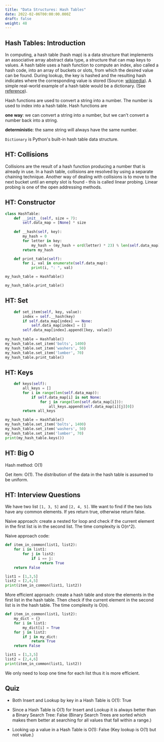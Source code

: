 ```yaml
---
title: "Data Structures: Hash Tables"
date: 2022-02-06T00:00:00.000Z
draft: false
weight: 48
---
```


## Hash Tables: Introduction

In computing, a hash table (hash map) is a data structure that implements an associative array abstract data type, a structure that can map keys to values. A hash table uses a hash function to compute an index, also called a hash code, into an array of buckets or slots, from which the desired value can be found. During lookup, the key is hashed and the resulting hash indicates where the corresponding value is stored (Source: [wikipedia](https://en.wikipedia.org/wiki/Hash_table)). A simple real-world example of a hash table would be a dictionary. (See [reference](http://mathcenter.oxford.emory.edu/site/cs171/hashTables/)).

Hash functions are used to convert a string into a number. The number is used to index into a hash table. Hash functions are 

**one way**: we can convert a string into a number, but we can't convert a number back into a string.

**deterministic**: the same string will always have the same number.

`Dictionary` is Python's built-in hash table data structure.

## HT: Collisions

Collisions are the result of a hash function producing a number that is already in use. In a hash table, collisions are resolved by using a separate chaining technique. Another way of dealing with collisions is to move to the next bucket until an empty slot is found - this is called linear probing. Linear probing is one of the open addressing methods.

## HT: Constructor

```python
class HashTable:
    def __init__(self, size = 7):
        self.data_map = [None] * size
      
    def __hash(self, key):
        my_hash = 0
        for letter in key:
            my_hash = (my_hash + ord(letter) * 23) % len(self.data_map)
        return my_hash  

    def print_table(self):
        for i, val in enumerate(self.data_map): 
            print(i, ": ", val)

my_hash_table = HashTable()

my_hash_table.print_table()
```

## HT: Set

```python
    def set_item(self, key, value):
        index = self.__hash(key)
        if self.data_map[index] == None:
            self.data_map[index] = []
        self.data_map[index].append([key, value])
        
my_hash_table = HashTable()
my_hash_table.set_item('bolts', 1400)
my_hash_table.set_item('washers', 50)
my_hash_table.set_item('lumber', 70)
my_hash_table.print_table()
```

## HT: Keys

```python
    def keys(self):
        all_keys = []
        for i in range(len(self.data_map)):
            if self.data_map[i] is not None:
                for j in range(len(self.data_map[i])):
                    all_keys.append(self.data_map[i][j][0])
        return all_keys

my_hash_table = HashTable()
my_hash_table.set_item('bolts', 1400)
my_hash_table.set_item('washers', 50)
my_hash_table.set_item('lumber', 70)
print(my_hash_table.keys())
```

## HT: Big O

Hash method: O(1)

Get item: O(1). The distribution of the data in the hash table is assumed to be uniform.

## HT: Interview Questions

We have two list `[1, 3, 5]` and `[2, 4, 5]`. We want to find if the two lists have any common elements. If yes return true, otherwise return false.

Naive approach: create a nested for loop and check if the current element in the first list is in the second list. The time complexity is O(n^2). 

Naive approach code:

```python
def item_in_common(list1, list2):
    for i in list1:
        for j in list2:
            if i == j:
                return True
    return False

list1 = [1,3,5]
list2 = [2,4,5]
print(item_in_common(list1, list2))
```

More efficient approach: create a hash table and store the elements in the first list in the hash table. Then check if the current element in the second list is in the hash table. The time complexity is O(n).

```python
def item_in_common(list1, list2):
    my_dict = {}
    for i in list1:
        my_dict[i] = True
    for j in list2:
        if j in my_dict:
            return True
    return False

list1 = [1,3,5]
list2 = [2,4,6]
print(item_in_common(list1, list2))
```

We only need to loop one time for each list thus it is more efficient.

## Quiz

* Both Insert and Lookup by key in a Hash Table is O(1): True

* Since a Hash Table is O(1) for Insert and Lookup it is always better than a Binary Search Tree: False (Binary Search Trees are sorted which makes them better at searching for all values that fall within a range.)

* Looking up a value in a Hash Table is O(1): False (Key lookup is O(1) but not value.)
